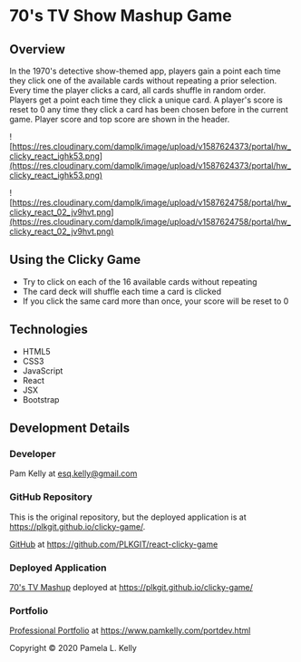 # 70's TV Show Mashup Game

## Overview
In the 1970's detective show-themed app, players gain a point each time they click one of the available cards without repeating a prior selection. Every time the player clicks a card, all cards shuffle in random order.  Players get a point each time they click a unique card.  A player's score is reset to 0 any time they click a card has been chosen before in the current game.  Player score and top score are shown in the header.

![https://res.cloudinary.com/damplk/image/upload/v1587624373/portal/hw_clicky_react_ighk53.png](https://res.cloudinary.com/damplk/image/upload/v1587624373/portal/hw_clicky_react_ighk53.png)

![https://res.cloudinary.com/damplk/image/upload/v1587624758/portal/hw_clicky_react_02_jv9hvt.png](https://res.cloudinary.com/damplk/image/upload/v1587624758/portal/hw_clicky_react_02_jv9hvt.png)

## Using the Clicky Game
* Try to click on each of the 16 available cards without repeating
* The card deck will shuffle each time a card is clicked
* If you click the same card more than once, your score will be reset to 0

## Technologies
* HTML5
* CSS3
* JavaScript
* React
* JSX
* Bootstrap

## Development Details

### Developer
Pam Kelly at [esq.kelly@gmail.com](mailto:esq.kelly@gmail.com)

### GitHub Repository
This is the original repository, but the deployed application is at https://plkgit.github.io/clicky-game/.

[GitHub](https://github.com/PLKGIT/react-clicky-game) at https://github.com/PLKGIT/react-clicky-game

### Deployed Application
[70's TV Mashup](https://plkgit.github.io/clicky-game/) deployed at https://plkgit.github.io/clicky-game/

### Portfolio
[Professional Portfolio](https://www.pamkelly.com/portdev.html) at 
https://www.pamkelly.com/portdev.html


Copyright &copy; 2020 Pamela L. Kelly